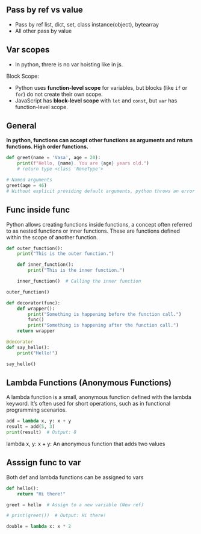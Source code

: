 ## Pass by ref vs value

- Pass by ref list, dict, set, class instance(object), bytearray
- All other pass by value

## Var scopes

- In python, threre is no var hoisting like in js.

Block Scope:

- Python uses **function-level scope** for variables, but blocks (like `if` or `for`) do not create their own scope.
- JavaScript has **block-level scope** with `let` and `const`, but `var` has function-level scope.

## General

**In python, functions can accept other functions as arguments and return functions. High order functions.**

```python
def greet(name = 'Vasa', age = 20):
    print(f"Hello, {name}. You are {age} years old.")
    # return type <class 'NoneType'>

# Named arguments
greet(age = 46)
# Without explicit providing default arguments, python throws an error when the arguments are missing, unlike javascript
```

## Func inside func

Python allows creating functions inside functions, a concept often referred to as nested functions or inner functions. These are functions defined within the scope of another function.

```python
def outer_function():
    print("This is the outer function.")

    def inner_function():
        print("This is the inner function.")

    inner_function()  # Calling the inner function

outer_function()
```

```python
def decorator(func):
    def wrapper():
        print("Something is happening before the function call.")
        func()
        print("Something is happening after the function call.")
    return wrapper

@decorator
def say_hello():
    print("Hello!")

say_hello()
```

## Lambda Functions (Anonymous Functions)

A lambda function is a small, anonymous function defined with the lambda keyword. It’s often used for short operations, such as in functional programming scenarios.

```python
add = lambda x, y: x + y
result = add(5, 3)
print(result)  # Output: 8
```

lambda x, y: x + y: An anonymous function that adds two values

## Asssign func to var

Both def and lambda functions can be assigned to vars

```python
def hello():
    return "Hi there!"

greet = hello  # Assign to a new variable (New ref)

# print(greet())  # Output: Hi there!
```

```python
double = lambda x: x * 2
```
